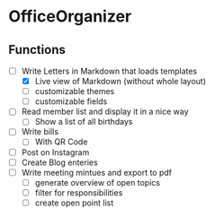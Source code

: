 # OfficeOrganizer

## Functions
- [ ] Write Letters in Markdown that loads templates
	- [x] Live view of Markdown (without whole layout)
	- [ ] customizable themes 
	- [ ] customizable fields
- [ ] Read member list and display it in a nice way
  - [ ] Show a list of all birthdays
- [ ] Write bills 
	- [ ] With QR Code
- [ ] Post on Instagram 
- [ ] Create Blog enteries
- [ ] Write meeting mintues and export to pdf
	- [ ] generate overview of open topics
	- [ ] filter for responsibilities
	- [ ] create open point list
